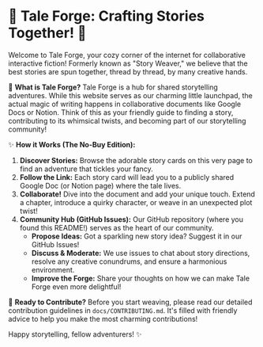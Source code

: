 # 🌸 Tale Forge: Crafting Stories Together! 🌸

Welcome to Tale Forge, your cozy corner of the internet for collaborative interactive fiction! Formerly known as "Story Weaver," we believe that the best stories are spun together, thread by thread, by many creative hands.

📖 **What is Tale Forge?**
Tale Forge is a hub for shared storytelling adventures. While this website serves as our charming little launchpad, the actual magic of writing happens in collaborative documents like Google Docs or Notion. Think of this as your friendly guide to finding a story, contributing to its whimsical twists, and becoming part of our storytelling community!

✨ **How it Works (The No-Buy Edition):**
1.  **Discover Stories:** Browse the adorable story cards on this very page to find an adventure that tickles your fancy.
2.  **Follow the Link:** Each story card will lead you to a publicly shared Google Doc (or Notion page) where the tale lives.
3.  **Collaborate!** Dive into the document and add your unique touch. Extend a chapter, introduce a quirky character, or weave in an unexpected plot twist!
4.  **Community Hub (GitHub Issues):** Our GitHub repository (where you found this README!) serves as the heart of our community.
    * **Propose Ideas:** Got a sparkling new story idea? Suggest it in our GitHub Issues!
    * **Discuss & Moderate:** We use issues to chat about story directions, resolve any creative conundrums, and ensure a harmonious environment.
    * **Improve the Forge:** Share your thoughts on how we can make Tale Forge even more delightful!

💖 **Ready to Contribute?**
Before you start weaving, please read our detailed contribution guidelines in `docs/CONTRIBUTING.md`. It's filled with friendly advice to help you make the most charming contributions!


Happy storytelling, fellow adventurers! ✨